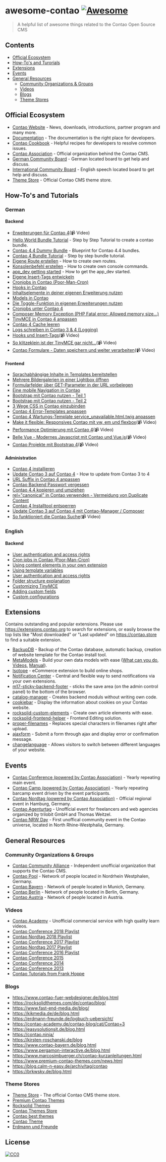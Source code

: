 # awesome-contao [![Awesome](https://awesome.re/badge.svg)](https://awesome.re)
> A helpful list of awesome things related to the Contao Open Source CMS

## Contents
- [Official Ecosystem](#official-ecosystem)
- [How-To's and Turorials](#how-Tos-and-turorials)
- [Extensions](#extensions)
- [Events](#events)
- [General Resources](#general-resources)
  - [Community Organizations & Groups](#community-organizations--groups)
  - [Videos](#videos)
  - [Blogs](#blogs)
  - [Theme Stores](#theme-stores)

## Official Ecosystem
- [Contao Website](https://contao.org) - News, downloads, introductions, partner program and many more.
- [Documentation](https://docs.contao.org/) - The documentation is the right place for developers.
- [Contao Cookbook](https://docs.contao.org/books/cookbook/) - Helpful recipes for developers to resolve common issues.
- [Contao Association](https://association.contao.org) - Official organization behind the Contao CMS.
- [German Community Board](https://community.contao.org/de/) - German located board to get help and discuss.
- [International Community Board](https://community.contao.org/en/) - English speech located board to get help and discuss.
- [Theme Store](https://themes.contao.org/de/) - Official Contao CMS theme store.

## How-To's and Tutorials
### German

#### Backend
- [Erweiterungen für Contao 4](https://www.youtube.com/watch?v=VzDYjEd7OyQ)(📹 Video)
- [Hello World Bundle Tutorial](https://gist.github.com/joergmoldenhauer/90fa0c9c6af2c7a36bdbc2d039095142) - Step by Step Tutorial to create a contao bundle.
- [Contao 4.4 Dummy Bundle](https://github.com/Sioweb/Contao4DummyBundle) - Blueprint for Contao 4.4 bundles.
- [Contao 4 Bundle Tutorial](https://gist.github.com/joergmoldenhauer/84dab927446e316c2e02760e4506b86a) - Step by step bundle tutorial.
- [Eigene Route erstellen](https://easysolutionsit.de/artikel/contao-4-eigene-route-erstellen.html) - How to create own routes.
- [Konsolenbefehl erstellen](https://easysolutionsit.de/artikel/contao-4-konsolenbefehl-erstellen.html) - How to create own console commands.
- [app_dev getting started](https://contao.ninja/contao-4-login-fuer-app_dev-php-setzen.html) - How to get the app_dev started.
- [Eigene Insert-Tags entwickeln](https://docs.contao.org/books/cookbook/de/Eigene-Inserttags.html)
- [Cronjobs in Contao (Poor-Man-Cron)](https://docs.contao.org/books/cookbook/de/Cronjobs-in-Contao.html)
- [Hooks in Contao](https://docs.contao.org/books/cookbook/de/Hooks-in-Contao.html)
- [Inhaltselemente in deiner eigenen Erweiterung nutzen](https://docs.contao.org/books/cookbook/de/Inhaltselemente-verwenden.html)
- [Models in Contao](https://docs.contao.org/books/cookbook/de/Models.html)
- [Die Toggle-Funktion in eigenen Erweiterungen nutzen](https://docs.contao.org/books/cookbook/de/Toggle-Funktion-in-eigenen-Erweiterungen.html)
- [Cronjobs unter Contao 4](https://brkwsky.de/cronjobs-unter-contao-4)
- [Composer Memory Exception (PHP Fatal error: Allowed memory size...)](https://www.marcosimbuerger.ch/tech-blog/composer-memory-exception-php-fatal-error-allowed-memory-size.html)
- [TinyMCE in Contao 4 anpassen](https://www.marcosimbuerger.ch/tech-blog/tinymce-in-contao-4-anpassen.html)
- [Contao 4 Cache leeren](https://www.marcosimbuerger.ch/tech-blog/contao-4-cache-leeren.html)
- [Logs schreiben in Contao 3 & 4 (Logging)](https://www.marcosimbuerger.ch/tech-blog/contao-logs-schreiben-logging.html)
- [Hooks und Insert-Tags](https://www.youtube.com/watch?v=cak6EVADx1Y)(📹 Video)
- [So klitzeklein ist der TinyMCE gar nicht...](https://www.youtube.com/watch?v=mjsT8J3-UDw)(📹 Video)
- [Contao Formulare - Daten speichern und weiter verarbeiten](https://www.youtube.com/watch?v=JXycpBNJ2Fs)(📹 Video)

#### Frontend
- [Sprachabhängige Inhalte in Templates bereitstellen](https://contao-academy.de/blog/sprachabhaengige-inhalte-in-templates-bereitstellen)
- [Mehrere Bildergalerien in einer Lightbox öffnen](https://contao-academy.de/blog/mehrere-bildergalerien-in-einer-lightbox-oeffnen)
- [Formularfelder über GET-Parameter in der URL vorbelegen](https://contao-academy.de/blog/formularfelder-get-url-vorbelegen)
- [Eine mobile Navigation in Contao](https://erdmann-freunde.de/logbuch/mobile-navigation-contao/)
- [Bootstrap mit Contao nutzen - Teil 1](https://kikmedia.de/de/blog/beitrag/bootstrap-mit-contao-nutzen.html)
- [Bootstrap mit Contao nutzen - Teil 2](https://kikmedia.de/de/blog/beitrag/bootstrap-mit-contao-nutzen-teil-2.html)
- [3 Wege CSS in Contao einzubinden](https://www.pergamon-interactive.de/blogreader/id-3-wege-css-in-contao-einzubinden.html)
- [Contao 4 Error-Templates anpassen](https://www.marcosimbuerger.ch/tech-blog/contao-4-error-templates-anpassen.html)
- [Contao 4 Wartungs-Template service_unavailable.html.twig anpassen](https://www.marcosimbuerger.ch/tech-blog/contao-4-wartungs-template-service_unavailable-html-twig-anpassen.html)
- [Make it flexible: Responsives Contao mit vw, em und flexbox](https://www.youtube.com/watch?v=fOq3vlEeuaA&list=PLJlEgN85jW8FcZogc52-XTLc3GQjDLUMH&index=5&t=4s)(📹 Video)
- [Performance Optimierung mit Contao 4](https://www.youtube.com/watch?v=wFeH9Ng3yxI)(📹 Video)
- [Belle Vue - Modernes Javascript mit Contao und Vue.js](https://www.youtube.com/watch?v=VplxDhMQ2K0)(📹 Video)
- [Contao Projekte mit Bootstrap 4](https://www.youtube.com/watch?v=BZP0WmejLI4)(📹 Video)

#### Administration
- [Contao 4 installieren](https://contao-academy.de/blog/contao-4-installieren)
- [Update Contao 3 auf Contao 4](https://contao-academy.de/blog/update-contao-3-auf-contao-4) - How to update from Contao 3 to 4
- [URL Suffix in Contao 4 anpassen](https://contao-academy.de/blog/url-suffix-contao4-anpassen)
- [Contao Backend Passwort vergessen](https://contao-academy.de/blog/contao-backend-passwort-vergessen)
- [Contao 4.4 kopieren und umziehen](https://erdmann-freunde.de/logbuch/contao-4-4-umziehen/)
- [rel="canonical" in Contao verwenden - Vermeidung von Duplicate Content](https://brkwsky.de/rel-canonical-in-contao-verwenden)
- [Contao 4 Installtool entsperren](https://www.marcosimbuerger.ch/tech-blog/contao-4-installtool-entsperren.html)
- [Update Contao 3 auf Contao 4 mit Contao-Manager / Composer](https://www.marcosimbuerger.ch/tech-blog/update-contao-3-auf-contao-4-mit-composer.html)
- [So funktioniert die Contao Suche](https://www.youtube.com/watch?v=_nveX3FhZm0)(📹 Video)

### English

#### Backend
- [User authentication and access rights](https://docs.contao.org/books/cookbook/en/user-authentication-and-access-rights.html)
- [Cron jobs in Contao (Poor-Man-Cron)](https://docs.contao.org/books/cookbook/en/user-authentication-and-access-rights.html)
- [Using content elements in your own extension](https://docs.contao.org/books/cookbook/en/Using-Content-Elements.html)
- [Using template variables](https://docs.contao.org/books/cookbook/en/Using-template-variables.html)
- [User authentication and access rights](https://docs.contao.org/books/cookbook/en/user-authentication-and-access-rights.html)
- [Folder structure explanation](https://docs.contao.org/books/cookbook/en/folder-structure.html)
- [Customizing TinyMCE](https://docs.contao.org/books/cookbook/customizing-contao/customizing-tinymce.html)
- [Adding custom fields](https://docs.contao.org/books/cookbook/customizing-contao/adding-custom-fields.html)
- [Custom configurations](https://docs.contao.org/books/cookbook/customizing-contao/custom-configurations.html)

## Extensions
Contains outstanding and popular extensions. Please use https://extensions.contao.org to search for extensions, or easily browse the top lists like "Most downloaded" or "Last updated" on https://contao.store to find a suitable extension.

- [BackupDB](https://github.com/do-while/contao-BackupDB) - Backup of the Contao database, automatic backup, creation of website template for the Contao install tool.
- [MetaModels](https://now.metamodel.me) - Build your own data models with ease ([What can you do](http://www.e-spin.de/metamodels-vortrag-contao-konferenz-2017.html), [Videos](https://metamodels.readthedocs.io/de/latest/cookbook/other-tutorials/videos.html), [Manual](https://metamodels.readthedocs.io)).
- [Isotope](https://isotopeecommerce.org/en/) - eCommerce extension to build online shops.
- [Notification Center](https://github.com/terminal42/contao-notification_center) - Central and flexible way to send notifications via your own extensions.
- [m17-sticky-backend-footer](https://github.com/may17/contao-m17StickyBEFooter) - sticks the save area (on the admin control panel) to the bottom of the browser.
- [catalog-manager](https://catalog-manager.org/) - Creates backend moduls without writing own code.
- [cookiebar](https://github.com/codefog/contao-cookiebar) - Display the information about cookies on your Contao website.
- [rocksolid-custom-elements](https://github.com/madeyourday/contao-rocksolid-custom-elements) - Create own article elements with ease.
- [rocksolid-frontend-helper](https://github.com/madeyourday/contao-rocksolid-frontend-helper) - Frontend Editing solution. 
- [proper-filenames](https://github.com/numero2/contao-proper-filenames) - Replaces special characters in filenames right after upload.
- [ajaxform](https://github.com/terminal42/contao-ajaxform) - Submit a form through ajax and display error or confirmation message.
- [changelanguage](https://github.com/terminal42/contao-changelanguage) - Allows visitors to switch between different languages of your website.

## Events
- [Contao Conference (powered by Contao Association)](https://www.contao-konferenz.de/) - Yearly repeating main event.
- [Contao Camp (powered by Contao Association)](https://contao.camp/) - Yearly repeating barcamp event driven by the event participants.
- [Contao Nordtag (powered by Contao Association)](http://contao-nordtag.de/) - Official regional event in Hamburg, Germany.
- [Contao Agenturtag](https://www.contao-agenturtag.de) - Unofficial event for freelancers and web agencies organized by trilobit GmbH and Thomas Weitzel.
- [Contao NRW Day](https://nrw-day.de/) - First unoffical community event in the Contao universe, located in North Rhine-Westphalia, Germany.

## General Resources

### Community Organizations & Groups
- [Contao Community Alliance](https://c-c-a.org/) - Independent unofficial organization that supports the Contao CMS.
- [Contao Pool](https://contao-pool.de) - Network of people located in Nordrhein Westphalen, Germany.
- [Contao Bayern](https://www.contao-bayern.de/) - Network of people located in Munich, Germany.
- [Contao Berlin](https://www.contao-berlin.de/) - Network of people located in Berlin, Germany.
- [Contao Austria](https://www.contao-austria.at) - Network of people located in Austria.

### Videos

- [Contao Academy](https://contao-academy.de/) - Unofficial commercial service with high quality learn videos.
- [Contao Conference 2018 Playlist](https://www.youtube.com/playlist?list=PLJlEgN85jW8G-eIo3UblM-P606BFlHxUr)
- [Contao Nordtag 2018 Playlist](https://www.youtube.com/playlist?list=PLJlEgN85jW8HDJlPCvlcFaFJTkjQtxbGd)
- [Contao Conference 2017 Playlist](https://www.youtube.com/playlist?list=PLJlEgN85jW8FcZogc52-XTLc3GQjDLUMH)
- [Contao Nordtag 2017 Playlist](https://www.youtube.com/playlist?list=PLJlEgN85jW8E2yFyuchZLQwi8eajDJE7c)
- [Contao Conference 2016 Playlist](https://www.youtube.com/playlist?list=PLJlEgN85jW8HRv6_zFjg3KduaCdoS7O-j)
- [Contao Conference 2015](https://www.youtube.com/playlist?list=PLJlEgN85jW8HMj4g3TzlBdVddBTZC7KRv)
- [Contao Conference 2014](https://www.youtube.com/playlist?list=PLJlEgN85jW8F2lyGzXNHFbBi9ASR204vP)
- [Contao Conference 2013](https://www.youtube.com/playlist?list=PLJlEgN85jW8H1go8hJz8OskiibS0i5gsq)
- [Contao Tutorials from Frank Hoppe](https://www.youtube.com/playlist?list=PLqMzgAZ1UyOZ3P2h9brSk91KxTAdCR90L)

### Blogs
- https://www.contao-fuer-webdesigner.de/blog.html
- https://rocksolidthemes.com/de/contao/blog/ 
- https://www.fast-end-media.de/blog/
- https://kikmedia.de/de/blog.html
- https://erdmann-freunde.de/logbuch-uebersicht/
- https://contao-academy.de/contao-blog/cat/Contao+3
- https://easysolutionsit.de/blog.html
- https://contao.ninja/
- https://kirsten-roschanski.de/blog
- https://www.contao-bayern.de/blog.html
- https://www.pergamon-interactive.de/blog.html
- https://www.marcosimbuerger.ch/contao-kurzanleitungen.html
- https://www.premium-contao-themes.com/news.html
- https://blog.calm-n-easy.de/archiv/tag/contao
- https://brkwsky.de/blog.html

### Theme Stores

- [Theme Store](https://themes.contao.org/de/) - The official Contao CMS theme store.
- [Premium Contao Themes](https://www.premium-contao-themes.com/)
- [Rocksolid Themes](https://rocksolidthemes.com/de/contao/themes)
- [Contao Themes Store](https://www.contao-themes-shop.de/)
- [Contao best themes](http://contaobestthemes.silbersaiten.de/35-contao-themes)
- [Contao Theme](https://www.contao-theme.de/)
- [Erdmann und Freunde](https://erdmann-freunde.de/produkte/contao-themes/)

## License

[![CC0](http://mirrors.creativecommons.org/presskit/buttons/88x31/svg/cc-zero.svg)](https://creativecommons.org/publicdomain/zero/1.0/)
